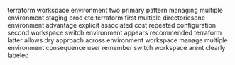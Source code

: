terraform workspace environment two primary pattern managing multiple environment staging prod etc terraform first multiple directoriesone environment advantage explicit associated cost repeated configuration second workspace switch environment appears recommended terraform latter allows dry approach across environment workspace manage multiple environment consequence user remember switch workspace arent clearly labeled